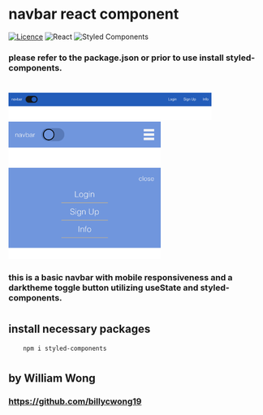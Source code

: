 # navbar react component

[![Licence](https://img.shields.io/github/license/Ileriayo/markdown-badges?style=for-the-badge)](./LICENSE)
![React](https://img.shields.io/badge/react-%2320232a.svg?style=for-the-badge&logo=react&logoColor=%2361DAFB)
![Styled Components](https://img.shields.io/badge/styled--components-DB7093?style=for-the-badge&logo=styled-components&logoColor=white)


### please refer to the package.json or prior to use install styled-components.

#

<img src="./public/navbar.png" width=400>
<img src="./public/mobile-navbar.png" width=300>
<img src="./public/mobile-dropdown.png" width=300>

### this is a basic navbar with mobile responsiveness and a darktheme toggle button utilizing useState and styled-components.

#

## install necessary packages 

        npm i styled-components

#

## by William Wong
### https://github.com/billycwong19
